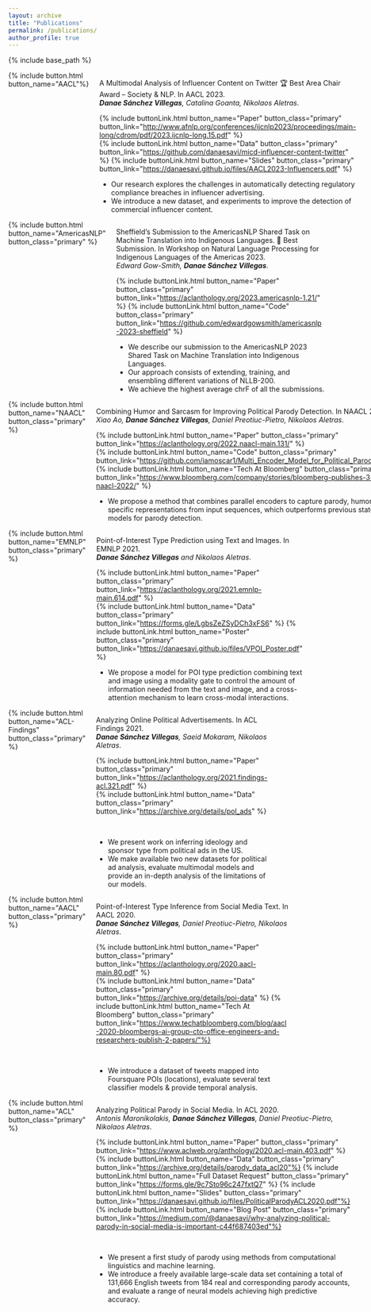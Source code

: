 ```yaml
---
layout: archive
title: "Publications"
permalink: /publications/
author_profile: true
---
```


{% include base_path %}

<div class="columns">
 
 <div class="column-left">
     {% include button.html button_name="AACL"%} 
   </div>
 
 <div class="column-right">
 
   A Multimodal Analysis of Influencer Content on Twitter 🏆 Best Area Chair Award –
   Society & NLP. In AACL 2023. <br>
   <i><b>Danae Sánchez Villegas</b>, Catalina Goanta, Nikolaos Aletras</i>. <br>

   {% include buttonLink.html button_name="Paper" button_class="primary" button_link="http://www.afnlp.org/conferences/ijcnlp2023/proceedings/main-long/cdrom/pdf/2023.ijcnlp-long.15.pdf" %}   
   {% include buttonLink.html button_name="Data" button_class="primary" button_link="https://github.com/danaesavi/micd-influencer-content-twitter" %}
   {% include buttonLink.html button_name="Slides" button_class="primary" button_link="https://danaesavi.github.io/files/AACL2023-Influencers.pdf" %} <br>
   
   <ul class="custom">
   <li>Our research explores the challenges in automatically detecting regulatory compliance breaches in influencer advertising. </li>
   <li>We introduce a new dataset, and experiments to improve the detection of commercial influencer content.</li>
   </ul>
 
 </div>
</div>

<div class="columns">
 <div class="column-left">
   {% include button.html button_name="AmericasNLP" button_class="primary" %} 
 </div>
 <div class="column-right">
  
  Sheffield’s Submission to the AmericasNLP Shared Task on Machine Translation into Indigenous Languages. 🥇 Best Submission. In Workshop on Natural Language Processing for Indigenous Languages of the Americas 2023. <br>
 <i>Edward Gow-Smith, <b>Danae Sánchez Villegas</b></i>.<br>

  {% include buttonLink.html button_name="Paper" button_class="primary" button_link="https://aclanthology.org/2023.americasnlp-1.21/" %}   {% include buttonLink.html button_name="Code" button_class="primary" button_link="https://github.com/edwardgowsmith/americasnlp-2023-sheffield" %} <br>
   
  <ul class="custom">
    <li> We describe our submission to the AmericasNLP 2023 Shared Task on Machine Translation into Indigenous Languages.</li>
    <li>Our approach consists of extending, training, and ensembling different variations of NLLB-200.</li>
    <li> We achieve the highest average chrF of all the submissions.</li>
   </ul>
 
 </div>
  
</div>

<div class="columns">
 <div class="column-left">
   {% include button.html button_name="NAACL" button_class="primary" %} 
 </div>
 <div class="column-right">
  
  Combining Humor and Sarcasm for Improving Political Parody Detection. In NAACL 2022. <br>
 <i>Xiao Ao, <b>Danae Sánchez Villegas</b>, Daniel Preotiuc-Pietro, Nikolaos Aletras</i>.<br>

  {% include buttonLink.html button_name="Paper" button_class="primary" button_link="https://aclanthology.org/2022.naacl-main.131/" %}   
  {% include buttonLink.html button_name="Code" button_class="primary" button_link="https://github.com/iamoscar1/Multi_Encoder_Model_for_Political_Parody_Prediction"%} 
  {% include buttonLink.html button_name="Tech At Bloomberg" button_class="primary" button_link="https://www.bloomberg.com/company/stories/bloomberg-publishes-3-ai-papers-naacl-2022/" %}
  <br>
   
  <ul class="custom">
    <li> We propose a method that combines parallel encoders to capture parody, humor, and sarcasm-specific representations from input sequences, which outperforms previous state-of-the-art models for parody detection.</li>
   </ul>
 
 </div>
</div>


<div class="columns">
 <div class="column-left">
   {% include button.html button_name="EMNLP" button_class="primary" %} 
 </div>
 <div class="column-right">
  
  Point-of-Interest Type Prediction using Text and Images. In EMNLP 2021. <br>
 <i><b>Danae Sánchez Villegas</b> and Nikolaos Aletras</i>.<br>

  {% include buttonLink.html button_name="Paper" button_class="primary" button_link="https://aclanthology.org/2021.emnlp-main.614.pdf" %}   
  {% include buttonLink.html button_name="Data" button_class="primary" button_link="https://forms.gle/LgbsZeZSyDCh3xFS6" %} 
  {% include buttonLink.html button_name="Poster" button_class="primary" button_link="https://danaesavi.github.io/files/VPOI_Poster.pdf" %}
  <br>
   
  <ul class="custom">
    <li> We propose a model for POI type prediction combining text and image using a modality gate to control the amount of information needed from the text and image, and a cross-attention mechanism to learn cross-modal interactions.</li>
   </ul>
 
 </div>
</div>

<div class="columns">
 <div class="column-left">
   {% include button.html button_name="ACL-Findings" button_class="primary" %} 
 </div>
 <div class="column-right">
  
  Analyzing Online Political Advertisements. In ACL Findings 2021. <br>
 <i><b>Danae Sánchez Villegas</b>, Saeid Mokaram, Nikolaos Aletras</i>.<br>

  {% include buttonLink.html button_name="Paper" button_class="primary" button_link="https://aclanthology.org/2021.findings-acl.321.pdf" %}   
  {% include buttonLink.html button_name="Data" button_class="primary" button_link="https://archive.org/details/pol_ads" %} 
  
  <br>
   
  <ul class="custom">
    <li>We present work on inferring ideology and sponsor type from political ads in the US. </li>
    <li>We make available two new datasets for political ad analysis, evaluate multimodal models and provide an in-depth analysis of the limitations of our models.</li>
   </ul>
 
 </div>
</div>

  <div class="columns">
 <div class="column-left">
   {% include button.html button_name="AACL" button_class="primary" %} 
 </div>
 <div class="column-right">
  
  Point-of-Interest Type Inference from Social Media Text. In AACL 2020. <br>
 <i><b>Danae Sánchez Villegas</b>, Daniel Preotiuc-Pietro, Nikolaos Aletras</i>.<br>

  {% include buttonLink.html button_name="Paper" button_class="primary" button_link="https://aclanthology.org/2020.aacl-main.80.pdf" %}   
  {% include buttonLink.html button_name="Data" button_class="primary" button_link="https://archive.org/details/poi-data" %} 
   {% include buttonLink.html button_name="Tech At Bloomberg" button_class="primary" button_link="https://www.techatbloomberg.com/blog/aacl-2020-bloombergs-ai-group-cto-office-engineers-and-researchers-publish-2-papers/"%} 
  
  <br>
   
  <ul class="custom">
    <li>We introduce a dataset of tweets mapped into Foursquare POIs (locations), evaluate several text classifier models & provide temporal analysis.</li>
   </ul>
 
 </div>
</div>

<div class="columns">
 <div class="column-left">
   {% include button.html button_name="ACL" button_class="primary" %} 
 </div>
 <div class="column-right">
  
  Analyzing Political Parody in Social Media. In ACL 2020. <br>
 <i>Antonis Maronikolakis, <b>Danae Sánchez Villegas</b>, Daniel Preotiuc-Pietro, Nikolaos Aletras</i>.<br>

  {% include buttonLink.html button_name="Paper" button_class="primary" button_link="https://www.aclweb.org/anthology/2020.acl-main.403.pdf" %}   
  {% include buttonLink.html button_name="Data" button_class="primary" button_link="https://archive.org/details/parody_data_acl20"%} 
   {% include buttonLink.html button_name="Full Dataset Request" button_class="primary" button_link="https://forms.gle/9c7Sto96c247fxtQ7" %} 
   {% include buttonLink.html button_name="Slides" button_class="primary" button_link="https://danaesavi.github.io/files/PoliticalParodyACL2020.pdf"%} 
    {% include buttonLink.html button_name="Blog Post" button_class="primary" button_link="https://medium.com/@danaesavi/why-analyzing-political-parody-in-social-media-is-important-c44f687403ed"%} 
  
  <br>
   
  <ul class="custom">
    <li>We present a first study of parody using methods from computational linguistics and machine learning.</li>
   <li>We introduce a freely available large-scale data set containing a total of 131,666 English tweets from 184 real and corresponding parody accounts, and evaluate a range of neural models achieving high predictive accuracy.</li>
   </ul>
 
 </div>
</div>

